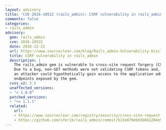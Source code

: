 ```yaml
---
layout: advisory
title: 'CVE-2016-10522 (rails_admin): CSRF vulnerability in rails_admin'
comments: false
categories:
- rails_admin
advisory:
  gem: rails_admin
  cve: 2016-10522
  date: 2016-12-21
  url: https://www.sourceclear.com/blog/Rails_admin-Vulnerability-Disclosure/
  title: CSRF vulnerability in rails_admin
  description: |
    The rails_admin gem is vulnerable to cross-site request forgery (CSRF) attacks.
    Due to a bug, non-GET methods were not validating CSRF tokens and, as a result,
    an attacker could hypothetically gain access to the application administrative
    endpoints exposed by the gem.
  cvss_v2: 5.5
  unaffected_versions:
  - "< 1.0.0"
  patched_versions:
  - ">= 1.1.1"
  related:
    url:
    - https://www.sourceclear.com/registry/security/cross-site-request-forgery-csrf-/ruby/sid-3173
    - https://github.com/sferik/rails_admin/commit/b13e879eb93b661204e9fb5e55f7afa4f397537a
---
```

